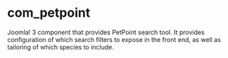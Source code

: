 # com_petpoint

Joomla! 3 component that provides PetPoint search tool. It provides configuration of which search filters to expose in the front end, as well as tailoring of which species to include.
